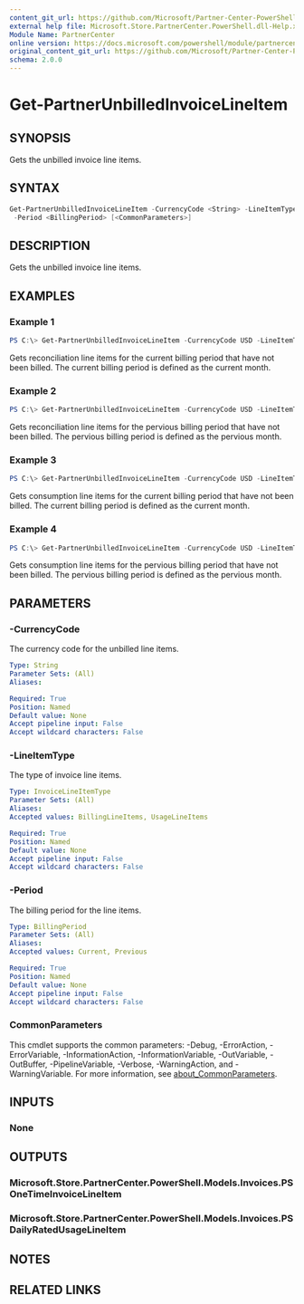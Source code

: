 ```yaml
---
content_git_url: https://github.com/Microsoft/Partner-Center-PowerShell/blob/master/docs/help/Get-PartnerUnbilledInvoiceLineItem.md
external help file: Microsoft.Store.PartnerCenter.PowerShell.dll-Help.xml
Module Name: PartnerCenter
online version: https://docs.microsoft.com/powershell/module/partnercenter/Get-PartnerUnbilledInvoiceLineItem
original_content_git_url: https://github.com/Microsoft/Partner-Center-PowerShell/blob/master/docs/help/Get-PartnerUnbilledInvoiceLineItem.md
schema: 2.0.0
---
```


# Get-PartnerUnbilledInvoiceLineItem

## SYNOPSIS
Gets the unbilled invoice line items.

## SYNTAX

```powershell
Get-PartnerUnbilledInvoiceLineItem -CurrencyCode <String> -LineItemType <InvoiceLineItemType>
 -Period <BillingPeriod> [<CommonParameters>]
```

## DESCRIPTION
Gets the unbilled invoice line items.

## EXAMPLES

### Example 1
```powershell
PS C:\> Get-PartnerUnbilledInvoiceLineItem -CurrencyCode USD -LineItemType BillingLineItems -Period Current
```

Gets reconciliation line items for the current billing period that have not been billed. The current billing period is defined as the current month.

### Example 2
```powershell
PS C:\> Get-PartnerUnbilledInvoiceLineItem -CurrencyCode USD -LineItemType BillingLineItems -Period Pervious
```

Gets reconciliation line items for the pervious billing period that have not been billed. The pervious billing period is defined as the pervious month.

### Example 3
```powershell
PS C:\> Get-PartnerUnbilledInvoiceLineItem -CurrencyCode USD -LineItemType UsageLineItems -Period Current
```

Gets consumption line items for the current billing period that have not been billed. The current billing period is defined as the current month.

### Example 4
```powershell
PS C:\> Get-PartnerUnbilledInvoiceLineItem -CurrencyCode USD -LineItemType UsageLineItems -Period Pervious
```

Gets consumption line items for the pervious billing period that have not been billed. The pervious billing period is defined as the pervious month.

## PARAMETERS

### -CurrencyCode
The currency code for the unbilled line items.

```yaml
Type: String
Parameter Sets: (All)
Aliases:

Required: True
Position: Named
Default value: None
Accept pipeline input: False
Accept wildcard characters: False
```

### -LineItemType
The type of invoice line items.

```yaml
Type: InvoiceLineItemType
Parameter Sets: (All)
Aliases:
Accepted values: BillingLineItems, UsageLineItems

Required: True
Position: Named
Default value: None
Accept pipeline input: False
Accept wildcard characters: False
```

### -Period
The billing period for the line items.

```yaml
Type: BillingPeriod
Parameter Sets: (All)
Aliases:
Accepted values: Current, Previous

Required: True
Position: Named
Default value: None
Accept pipeline input: False
Accept wildcard characters: False
```

### CommonParameters
This cmdlet supports the common parameters: -Debug, -ErrorAction, -ErrorVariable, -InformationAction, -InformationVariable, -OutVariable, -OutBuffer, -PipelineVariable, -Verbose, -WarningAction, and -WarningVariable. For more information, see [about_CommonParameters](http://go.microsoft.com/fwlink/?LinkID=113216).

## INPUTS

### None

## OUTPUTS

### Microsoft.Store.PartnerCenter.PowerShell.Models.Invoices.PSOneTimeInvoiceLineItem

### Microsoft.Store.PartnerCenter.PowerShell.Models.Invoices.PSDailyRatedUsageLineItem

## NOTES

## RELATED LINKS
